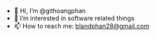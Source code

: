 - 👋 Hi, I’m @githoangphan
- 👀 I’m interested in software related things
- 📫 How to reach me: blandphan28@gmail.com
